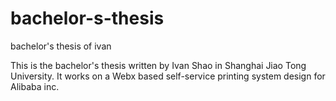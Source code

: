 # bachelor-s-thesis
bachelor's thesis of ivan

This is the bachelor's thesis written by Ivan Shao in Shanghai Jiao Tong University.
It works on a Webx based self-service printing system design for Alibaba inc.
